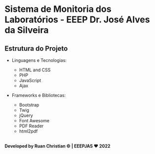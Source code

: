 # Sistema de Monitoria dos Laboratórios - EEEP Dr. José Alves da Silveira

## Estrutura do Projeto

- Linguagens e Tecnologias:
  - HTML and CSS
  - PHP
  - JavaScript
  - Ajax

- Frameworks e Bibliotecas:  
  - Bootstrap
  - Twig
  - jQuery
  - Font Awesome
  - PDF Reader
  - html2pdf

  <br>

<span>
    <b>Developed by Ruan Christian &copy; | EEEPJAS ❤ 2022<b>
</span>  